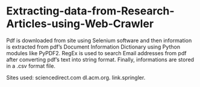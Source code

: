 # Extracting-data-from-Research-Articles-using-Web-Crawler

Pdf is downloaded from site using Selenium software and then information is extracted from
pdf’s Document Information Dictionary using Python modules like PyPDF2. RegEx is used to search
Email addresses from pdf after converting pdf’s text into string format. Finally, informations are stored in
a .csv format file.

Sites used: sciencedirect.com dl.acm.org. link.springler.
